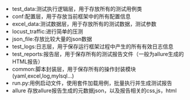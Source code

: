 - test_data:测试执行逻辑层，用于存放所有的测试用例类
- conf:配置层，用于存放当前框架中的所有配置信息
- excel_data:测试数据层，用于存放所有的测试数据，测试参数
- locust_traffic:进行简单的压测
- json_file:存放比较大量的json数据
- test_logs:日志层，用于保存运行框架过程中产生的所有有效日志信息
- test_reports:报告层，用于保存所有的测试报告文件（一般为allure生成的HTML报告）
- common:脚本封装层，用于保存所有的操作封装模块(yaml,excel,log,mylsql...)
- run.py:用例启动文件，使用套件加载用例，批量执行并生成测试报告
- allure 存放allure报告生成的元数据json，以及报告相关的css,js，html